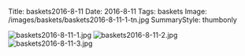 Title: baskets2016-8-11
Date: 2016-8-11
Tags: baskets
Image: /images/baskets/baskets2016-8-11-1-tn.jpg
SummaryStyle: thumbonly

![baskets2016-8-11-1.jpg]({static}/images/baskets/baskets2016-8-11-1.jpg)
![baskets2016-8-11-2.jpg]({static}/images/baskets/baskets2016-8-11-2.jpg)
![baskets2016-8-11-3.jpg]({static}/images/baskets/baskets2016-8-11-3.jpg)
